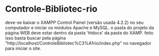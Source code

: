# Controle-Bibliotec-rio

deve-se baixar o XAMPP Control Painel (versão usada 4.2.2) no seu computador e iniciar os módulos Apache e MySQL.
o pasta do projeto da página WEB deve estar dentro da pasta 'htdocs' da pasta do XAMP.
feito isso basta buscar pela página "http://localhost/ControleBibliotec%C3%A1rio/index.php" no navegador para iniciar o site.

